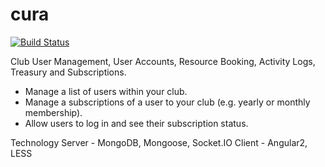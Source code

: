 # cura
[![Build Status](https://travis-ci.org/ct5845/cura.svg?branch=master)](https://travis-ci.org/ct5845/cura)

Club User Management, User Accounts, Resource Booking, Activity Logs, Treasury and Subscriptions. 

- Manage a list of users within your club.
- Manage a subscriptions of a user to your club (e.g. yearly or monthly membership).
- Allow users to log in and see their subscription status.

Technology
Server - MongoDB, Mongoose, Socket.IO
Client - Angular2, LESS
